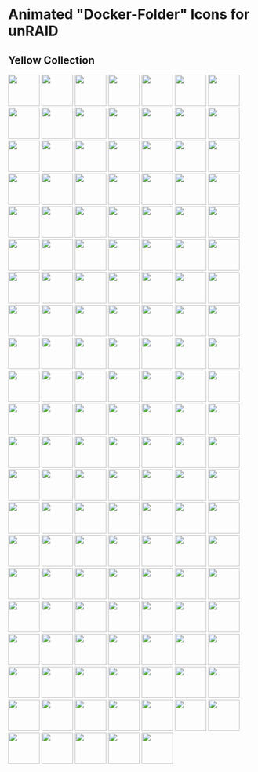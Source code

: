 # Animated "Docker-Folder" Icons for unRAID


## Yellow Collection

<img src="https://raw.githubusercontent.com/hernandito/unRAID-Docker-Folder-Animated-Icons---Alternate-Colors/master/Yellow-Collection/yellow-ai.svg" width=64 height=64> <img src="https://raw.githubusercontent.com/hernandito/unRAID-Docker-Folder-Animated-Icons---Alternate-Colors/master/Yellow-Collection/yellow-ai2.svg" width=64 height=64> <img src="https://raw.githubusercontent.com/hernandito/unRAID-Docker-Folder-Animated-Icons---Alternate-Colors/master/Yellow-Collection/yellow-ai3.svg" width=64 height=64> <img src="https://raw.githubusercontent.com/hernandito/unRAID-Docker-Folder-Animated-Icons---Alternate-Colors/master/Yellow-Collection/yellow-ai3a.svg" width=64 height=64> <img src="https://raw.githubusercontent.com/hernandito/unRAID-Docker-Folder-Animated-Icons---Alternate-Colors/master/Yellow-Collection/yellow-arrs.svg" width=64 height=64> <img src="https://raw.githubusercontent.com/hernandito/unRAID-Docker-Folder-Animated-Icons---Alternate-Colors/master/Yellow-Collection/yellow-arrs2.svg" width=64 height=64> <img src="https://raw.githubusercontent.com/hernandito/unRAID-Docker-Folder-Animated-Icons---Alternate-Colors/master/Yellow-Collection/yellow-audio.svg" width=64 height=64> <img src="https://raw.githubusercontent.com/hernandito/unRAID-Docker-Folder-Animated-Icons---Alternate-Colors/master/Yellow-Collection/yellow-audio2.svg" width=64 height=64> <img src="https://raw.githubusercontent.com/hernandito/unRAID-Docker-Folder-Animated-Icons---Alternate-Colors/master/Yellow-Collection/yellow-audio3.svg" width=64 height=64> <img src="https://raw.githubusercontent.com/hernandito/unRAID-Docker-Folder-Animated-Icons---Alternate-Colors/master/Yellow-Collection/yellow-backup.svg" width=64 height=64> <img src="https://raw.githubusercontent.com/hernandito/unRAID-Docker-Folder-Animated-Icons---Alternate-Colors/master/Yellow-Collection/yellow-backup2.svg" width=64 height=64> <img src="https://raw.githubusercontent.com/hernandito/unRAID-Docker-Folder-Animated-Icons---Alternate-Colors/master/Yellow-Collection/yellow-backup3.svg" width=64 height=64> <img src="https://raw.githubusercontent.com/hernandito/unRAID-Docker-Folder-Animated-Icons---Alternate-Colors/master/Yellow-Collection/yellow-binoculars.svg" width=64 height=64> <img src="https://raw.githubusercontent.com/hernandito/unRAID-Docker-Folder-Animated-Icons---Alternate-Colors/master/Yellow-Collection/yellow-binoculars2.svg" width=64 height=64> <img src="https://raw.githubusercontent.com/hernandito/unRAID-Docker-Folder-Animated-Icons---Alternate-Colors/master/Yellow-Collection/yellow-books.svg" width=64 height=64> <img src="https://raw.githubusercontent.com/hernandito/unRAID-Docker-Folder-Animated-Icons---Alternate-Colors/master/Yellow-Collection/yellow-books2.svg" width=64 height=64> <img src="https://raw.githubusercontent.com/hernandito/unRAID-Docker-Folder-Animated-Icons---Alternate-Colors/master/Yellow-Collection/yellow-books3.svg" width=64 height=64> <img src="https://raw.githubusercontent.com/hernandito/unRAID-Docker-Folder-Animated-Icons---Alternate-Colors/master/Yellow-Collection/yellow-camera.svg" width=64 height=64> <img src="https://raw.githubusercontent.com/hernandito/unRAID-Docker-Folder-Animated-Icons---Alternate-Colors/master/Yellow-Collection/yellow-camera2.svg" width=64 height=64> <img src="https://raw.githubusercontent.com/hernandito/unRAID-Docker-Folder-Animated-Icons---Alternate-Colors/master/Yellow-Collection/yellow-chat.svg" width=64 height=64> <img src="https://raw.githubusercontent.com/hernandito/unRAID-Docker-Folder-Animated-Icons---Alternate-Colors/master/Yellow-Collection/yellow-chat2a.svg" width=64 height=64> <img src="https://raw.githubusercontent.com/hernandito/unRAID-Docker-Folder-Animated-Icons---Alternate-Colors/master/Yellow-Collection/yellow-chat3.svg" width=64 height=64> <img src="https://raw.githubusercontent.com/hernandito/unRAID-Docker-Folder-Animated-Icons---Alternate-Colors/master/Yellow-Collection/yellow-cloud.svg" width=64 height=64> <img src="https://raw.githubusercontent.com/hernandito/unRAID-Docker-Folder-Animated-Icons---Alternate-Colors/master/Yellow-Collection/yellow-cloud2.svg" width=64 height=64> <img src="https://raw.githubusercontent.com/hernandito/unRAID-Docker-Folder-Animated-Icons---Alternate-Colors/master/Yellow-Collection/yellow-cloud3.svg" width=64 height=64> <img src="https://raw.githubusercontent.com/hernandito/unRAID-Docker-Folder-Animated-Icons---Alternate-Colors/master/Yellow-Collection/yellow-code.svg" width=64 height=64> <img src="https://raw.githubusercontent.com/hernandito/unRAID-Docker-Folder-Animated-Icons---Alternate-Colors/master/Yellow-Collection/yellow-code2.svg" width=64 height=64> <img src="https://raw.githubusercontent.com/hernandito/unRAID-Docker-Folder-Animated-Icons---Alternate-Colors/master/Yellow-Collection/yellow-code3.svg" width=64 height=64> <img src="https://raw.githubusercontent.com/hernandito/unRAID-Docker-Folder-Animated-Icons---Alternate-Colors/master/Yellow-Collection/yellow-community.svg" width=64 height=64> <img src="https://raw.githubusercontent.com/hernandito/unRAID-Docker-Folder-Animated-Icons---Alternate-Colors/master/Yellow-Collection/yellow-community2.svg" width=64 height=64> <img src="https://raw.githubusercontent.com/hernandito/unRAID-Docker-Folder-Animated-Icons---Alternate-Colors/master/Yellow-Collection/yellow-control.svg" width=64 height=64> <img src="https://raw.githubusercontent.com/hernandito/unRAID-Docker-Folder-Animated-Icons---Alternate-Colors/master/Yellow-Collection/yellow-control2.svg" width=64 height=64> <img src="https://raw.githubusercontent.com/hernandito/unRAID-Docker-Folder-Animated-Icons---Alternate-Colors/master/Yellow-Collection/yellow-cooking.svg" width=64 height=64> <img src="https://raw.githubusercontent.com/hernandito/unRAID-Docker-Folder-Animated-Icons---Alternate-Colors/master/Yellow-Collection/yellow-crypto.svg" width=64 height=64> <img src="https://raw.githubusercontent.com/hernandito/unRAID-Docker-Folder-Animated-Icons---Alternate-Colors/master/Yellow-Collection/yellow-crypto2.svg" width=64 height=64> <img src="https://raw.githubusercontent.com/hernandito/unRAID-Docker-Folder-Animated-Icons---Alternate-Colors/master/Yellow-Collection/yellow-dash.svg" width=64 height=64> <img src="https://raw.githubusercontent.com/hernandito/unRAID-Docker-Folder-Animated-Icons---Alternate-Colors/master/Yellow-Collection/yellow-dash2.svg" width=64 height=64> <img src="https://raw.githubusercontent.com/hernandito/unRAID-Docker-Folder-Animated-Icons---Alternate-Colors/master/Yellow-Collection/yellow-database.svg" width=64 height=64> <img src="https://raw.githubusercontent.com/hernandito/unRAID-Docker-Folder-Animated-Icons---Alternate-Colors/master/Yellow-Collection/yellow-database2.svg" width=64 height=64> <img src="https://raw.githubusercontent.com/hernandito/unRAID-Docker-Folder-Animated-Icons---Alternate-Colors/master/Yellow-Collection/yellow-debrid2.svg" width=64 height=64> <img src="https://raw.githubusercontent.com/hernandito/unRAID-Docker-Folder-Animated-Icons---Alternate-Colors/master/Yellow-Collection/yellow-debrid2a.svg" width=64 height=64> <img src="https://raw.githubusercontent.com/hernandito/unRAID-Docker-Folder-Animated-Icons---Alternate-Colors/master/Yellow-Collection/yellow-dependencies.svg" width=64 height=64> <img src="https://raw.githubusercontent.com/hernandito/unRAID-Docker-Folder-Animated-Icons---Alternate-Colors/master/Yellow-Collection/yellow-dependencies2.svg" width=64 height=64> <img src="https://raw.githubusercontent.com/hernandito/unRAID-Docker-Folder-Animated-Icons---Alternate-Colors/master/Yellow-Collection/yellow-downloads.svg" width=64 height=64> <img src="https://raw.githubusercontent.com/hernandito/unRAID-Docker-Folder-Animated-Icons---Alternate-Colors/master/Yellow-Collection/yellow-downloads2.svg" width=64 height=64> <img src="https://raw.githubusercontent.com/hernandito/unRAID-Docker-Folder-Animated-Icons---Alternate-Colors/master/Yellow-Collection/yellow-drivers.svg" width=64 height=64> <img src="https://raw.githubusercontent.com/hernandito/unRAID-Docker-Folder-Animated-Icons---Alternate-Colors/master/Yellow-Collection/yellow-eye.svg" width=64 height=64> <img src="https://raw.githubusercontent.com/hernandito/unRAID-Docker-Folder-Animated-Icons---Alternate-Colors/master/Yellow-Collection/yellow-eye2.svg" width=64 height=64> <img src="https://raw.githubusercontent.com/hernandito/unRAID-Docker-Folder-Animated-Icons---Alternate-Colors/master/Yellow-Collection/yellow-finances.svg" width=64 height=64> <img src="https://raw.githubusercontent.com/hernandito/unRAID-Docker-Folder-Animated-Icons---Alternate-Colors/master/Yellow-Collection/yellow-fun.svg" width=64 height=64> <img src="https://raw.githubusercontent.com/hernandito/unRAID-Docker-Folder-Animated-Icons---Alternate-Colors/master/Yellow-Collection/yellow-gaming.svg" width=64 height=64> <img src="https://raw.githubusercontent.com/hernandito/unRAID-Docker-Folder-Animated-Icons---Alternate-Colors/master/Yellow-Collection/yellow-gaming2.svg" width=64 height=64> <img src="https://raw.githubusercontent.com/hernandito/unRAID-Docker-Folder-Animated-Icons---Alternate-Colors/master/Yellow-Collection/yellow-gaming3.svg" width=64 height=64> <img src="https://raw.githubusercontent.com/hernandito/unRAID-Docker-Folder-Animated-Icons---Alternate-Colors/master/Yellow-Collection/yellow-gaming4.svg" width=64 height=64> <img src="https://raw.githubusercontent.com/hernandito/unRAID-Docker-Folder-Animated-Icons---Alternate-Colors/master/Yellow-Collection/yellow-gaming5.svg" width=64 height=64> <img src="https://raw.githubusercontent.com/hernandito/unRAID-Docker-Folder-Animated-Icons---Alternate-Colors/master/Yellow-Collection/yellow-glass-shot.svg" width=64 height=64> <img src="https://raw.githubusercontent.com/hernandito/unRAID-Docker-Folder-Animated-Icons---Alternate-Colors/master/Yellow-Collection/yellow-glass-shot2.svg" width=64 height=64> <img src="https://raw.githubusercontent.com/hernandito/unRAID-Docker-Folder-Animated-Icons---Alternate-Colors/master/Yellow-Collection/yellow-globe.svg" width=64 height=64> <img src="https://raw.githubusercontent.com/hernandito/unRAID-Docker-Folder-Animated-Icons---Alternate-Colors/master/Yellow-Collection/yellow-globe2a.svg" width=64 height=64> <img src="https://raw.githubusercontent.com/hernandito/unRAID-Docker-Folder-Animated-Icons---Alternate-Colors/master/Yellow-Collection/yellow-globe3.svg" width=64 height=64> <img src="https://raw.githubusercontent.com/hernandito/unRAID-Docker-Folder-Animated-Icons---Alternate-Colors/master/Yellow-Collection/yellow-grafana.svg" width=64 height=64> <img src="https://raw.githubusercontent.com/hernandito/unRAID-Docker-Folder-Animated-Icons---Alternate-Colors/master/Yellow-Collection/yellow-grafana2.svg" width=64 height=64> <img src="https://raw.githubusercontent.com/hernandito/unRAID-Docker-Folder-Animated-Icons---Alternate-Colors/master/Yellow-Collection/yellow-grafana3.svg" width=64 height=64> <img src="https://raw.githubusercontent.com/hernandito/unRAID-Docker-Folder-Animated-Icons---Alternate-Colors/master/Yellow-Collection/yellow-graph.svg" width=64 height=64> <img src="https://raw.githubusercontent.com/hernandito/unRAID-Docker-Folder-Animated-Icons---Alternate-Colors/master/Yellow-Collection/yellow-hacker.svg" width=64 height=64> <img src="https://raw.githubusercontent.com/hernandito/unRAID-Docker-Folder-Animated-Icons---Alternate-Colors/master/Yellow-Collection/yellow-hammer.svg" width=64 height=64> <img src="https://raw.githubusercontent.com/hernandito/unRAID-Docker-Folder-Animated-Icons---Alternate-Colors/master/Yellow-Collection/yellow-home-automation.svg" width=64 height=64> <img src="https://raw.githubusercontent.com/hernandito/unRAID-Docker-Folder-Animated-Icons---Alternate-Colors/master/Yellow-Collection/yellow-home-automation1.svg" width=64 height=64> <img src="https://raw.githubusercontent.com/hernandito/unRAID-Docker-Folder-Animated-Icons---Alternate-Colors/master/Yellow-Collection/yellow-homeautomation2.svg" width=64 height=64> <img src="https://raw.githubusercontent.com/hernandito/unRAID-Docker-Folder-Animated-Icons---Alternate-Colors/master/Yellow-Collection/yellow-homeautomation3.svg" width=64 height=64> <img src="https://raw.githubusercontent.com/hernandito/unRAID-Docker-Folder-Animated-Icons---Alternate-Colors/master/Yellow-Collection/yellow-homeautomation4.svg" width=64 height=64> <img src="https://raw.githubusercontent.com/hernandito/unRAID-Docker-Folder-Animated-Icons---Alternate-Colors/master/Yellow-Collection/yellow-homeautomation4a.svg" width=64 height=64> <img src="https://raw.githubusercontent.com/hernandito/unRAID-Docker-Folder-Animated-Icons---Alternate-Colors/master/Yellow-Collection/yellow-jellyfin.svg" width=64 height=64> <img src="https://raw.githubusercontent.com/hernandito/unRAID-Docker-Folder-Animated-Icons---Alternate-Colors/master/Yellow-Collection/yellow-jellyfin2.svg" width=64 height=64> <img src="https://raw.githubusercontent.com/hernandito/unRAID-Docker-Folder-Animated-Icons---Alternate-Colors/master/Yellow-Collection/yellow-kodi.svg" width=64 height=64> <img src="https://raw.githubusercontent.com/hernandito/unRAID-Docker-Folder-Animated-Icons---Alternate-Colors/master/Yellow-Collection/yellow-livetv.svg" width=64 height=64> <img src="https://raw.githubusercontent.com/hernandito/unRAID-Docker-Folder-Animated-Icons---Alternate-Colors/master/Yellow-Collection/yellow-malware.svg" width=64 height=64> <img src="https://raw.githubusercontent.com/hernandito/unRAID-Docker-Folder-Animated-Icons---Alternate-Colors/master/Yellow-Collection/yellow-multimedia.svg" width=64 height=64> <img src="https://raw.githubusercontent.com/hernandito/unRAID-Docker-Folder-Animated-Icons---Alternate-Colors/master/Yellow-Collection/yellow-multimedia2.svg" width=64 height=64> <img src="https://raw.githubusercontent.com/hernandito/unRAID-Docker-Folder-Animated-Icons---Alternate-Colors/master/Yellow-Collection/yellow-multimedia3.svg" width=64 height=64> <img src="https://raw.githubusercontent.com/hernandito/unRAID-Docker-Folder-Animated-Icons---Alternate-Colors/master/Yellow-Collection/yellow-multimedia4.svg" width=64 height=64> <img src="https://raw.githubusercontent.com/hernandito/unRAID-Docker-Folder-Animated-Icons---Alternate-Colors/master/Yellow-Collection/yellow-music.svg" width=64 height=64> <img src="https://raw.githubusercontent.com/hernandito/unRAID-Docker-Folder-Animated-Icons---Alternate-Colors/master/Yellow-Collection/yellow-music2.svg" width=64 height=64> <img src="https://raw.githubusercontent.com/hernandito/unRAID-Docker-Folder-Animated-Icons---Alternate-Colors/master/Yellow-Collection/yellow-music2a.svg" width=64 height=64> <img src="https://raw.githubusercontent.com/hernandito/unRAID-Docker-Folder-Animated-Icons---Alternate-Colors/master/Yellow-Collection/yellow-network.svg" width=64 height=64> <img src="https://raw.githubusercontent.com/hernandito/unRAID-Docker-Folder-Animated-Icons---Alternate-Colors/master/Yellow-Collection/yellow-network2.svg" width=64 height=64> <img src="https://raw.githubusercontent.com/hernandito/unRAID-Docker-Folder-Animated-Icons---Alternate-Colors/master/Yellow-Collection/yellow-network3.svg" width=64 height=64> <img src="https://raw.githubusercontent.com/hernandito/unRAID-Docker-Folder-Animated-Icons---Alternate-Colors/master/Yellow-Collection/yellow-newspaper.svg" width=64 height=64> <img src="https://raw.githubusercontent.com/hernandito/unRAID-Docker-Folder-Animated-Icons---Alternate-Colors/master/Yellow-Collection/yellow-nzb.svg" width=64 height=64> <img src="https://raw.githubusercontent.com/hernandito/unRAID-Docker-Folder-Animated-Icons---Alternate-Colors/master/Yellow-Collection/yellow-nzb2.svg" width=64 height=64> <img src="https://raw.githubusercontent.com/hernandito/unRAID-Docker-Folder-Animated-Icons---Alternate-Colors/master/Yellow-Collection/yellow-nzb3a.svg" width=64 height=64> <img src="https://raw.githubusercontent.com/hernandito/unRAID-Docker-Folder-Animated-Icons---Alternate-Colors/master/Yellow-Collection/yellow-off.svg" width=64 height=64> <img src="https://raw.githubusercontent.com/hernandito/unRAID-Docker-Folder-Animated-Icons---Alternate-Colors/master/Yellow-Collection/yellow-off2.svg" width=64 height=64> <img src="https://raw.githubusercontent.com/hernandito/unRAID-Docker-Folder-Animated-Icons---Alternate-Colors/master/Yellow-Collection/yellow-other.svg" width=64 height=64> <img src="https://raw.githubusercontent.com/hernandito/unRAID-Docker-Folder-Animated-Icons---Alternate-Colors/master/Yellow-Collection/yellow-other2.svg" width=64 height=64> <img src="https://raw.githubusercontent.com/hernandito/unRAID-Docker-Folder-Animated-Icons---Alternate-Colors/master/Yellow-Collection/yellow-pirate.svg" width=64 height=64> <img src="https://raw.githubusercontent.com/hernandito/unRAID-Docker-Folder-Animated-Icons---Alternate-Colors/master/Yellow-Collection/yellow-pirate2.svg" width=64 height=64> <img src="https://raw.githubusercontent.com/hernandito/unRAID-Docker-Folder-Animated-Icons---Alternate-Colors/master/Yellow-Collection/yellow-pirate3.svg" width=64 height=64> <img src="https://raw.githubusercontent.com/hernandito/unRAID-Docker-Folder-Animated-Icons---Alternate-Colors/master/Yellow-Collection/yellow-plex.svg" width=64 height=64> <img src="https://raw.githubusercontent.com/hernandito/unRAID-Docker-Folder-Animated-Icons---Alternate-Colors/master/Yellow-Collection/yellow-plex2.svg" width=64 height=64> <img src="https://raw.githubusercontent.com/hernandito/unRAID-Docker-Folder-Animated-Icons---Alternate-Colors/master/Yellow-Collection/yellow-plex3.svg" width=64 height=64> <img src="https://raw.githubusercontent.com/hernandito/unRAID-Docker-Folder-Animated-Icons---Alternate-Colors/master/Yellow-Collection/yellow-plugin.svg" width=64 height=64> <img src="https://raw.githubusercontent.com/hernandito/unRAID-Docker-Folder-Animated-Icons---Alternate-Colors/master/Yellow-Collection/yellow-plugin2.svg" width=64 height=64> <img src="https://raw.githubusercontent.com/hernandito/unRAID-Docker-Folder-Animated-Icons---Alternate-Colors/master/Yellow-Collection/yellow-plugin3.svg" width=64 height=64> <img src="https://raw.githubusercontent.com/hernandito/unRAID-Docker-Folder-Animated-Icons---Alternate-Colors/master/Yellow-Collection/yellow-plugin4.svg" width=64 height=64> <img src="https://raw.githubusercontent.com/hernandito/unRAID-Docker-Folder-Animated-Icons---Alternate-Colors/master/Yellow-Collection/yellow-powertool.svg" width=64 height=64> <img src="https://raw.githubusercontent.com/hernandito/unRAID-Docker-Folder-Animated-Icons---Alternate-Colors/master/Yellow-Collection/yellow-privacy.svg" width=64 height=64> <img src="https://raw.githubusercontent.com/hernandito/unRAID-Docker-Folder-Animated-Icons---Alternate-Colors/master/Yellow-Collection/yellow-productivity.svg" width=64 height=64> <img src="https://raw.githubusercontent.com/hernandito/unRAID-Docker-Folder-Animated-Icons---Alternate-Colors/master/Yellow-Collection/yellow-productivity3.svg" width=64 height=64> <img src="https://raw.githubusercontent.com/hernandito/unRAID-Docker-Folder-Animated-Icons---Alternate-Colors/master/Yellow-Collection/yellow-projectmanagement.svg" width=64 height=64> <img src="https://raw.githubusercontent.com/hernandito/unRAID-Docker-Folder-Animated-Icons---Alternate-Colors/master/Yellow-Collection/yellow-radar.svg" width=64 height=64> <img src="https://raw.githubusercontent.com/hernandito/unRAID-Docker-Folder-Animated-Icons---Alternate-Colors/master/Yellow-Collection/yellow-reel.svg" width=64 height=64> <img src="https://raw.githubusercontent.com/hernandito/unRAID-Docker-Folder-Animated-Icons---Alternate-Colors/master/Yellow-Collection/yellow-requests.svg" width=64 height=64> <img src="https://raw.githubusercontent.com/hernandito/unRAID-Docker-Folder-Animated-Icons---Alternate-Colors/master/Yellow-Collection/yellow-requests2.svg" width=64 height=64> <img src="https://raw.githubusercontent.com/hernandito/unRAID-Docker-Folder-Animated-Icons---Alternate-Colors/master/Yellow-Collection/yellow-rss.svg" width=64 height=64> <img src="https://raw.githubusercontent.com/hernandito/unRAID-Docker-Folder-Animated-Icons---Alternate-Colors/master/Yellow-Collection/yellow-scrape.svg" width=64 height=64> <img src="https://raw.githubusercontent.com/hernandito/unRAID-Docker-Folder-Animated-Icons---Alternate-Colors/master/Yellow-Collection/yellow-search.svg" width=64 height=64> <img src="https://raw.githubusercontent.com/hernandito/unRAID-Docker-Folder-Animated-Icons---Alternate-Colors/master/Yellow-Collection/yellow-search2.svg" width=64 height=64> <img src="https://raw.githubusercontent.com/hernandito/unRAID-Docker-Folder-Animated-Icons---Alternate-Colors/master/Yellow-Collection/yellow-security.svg" width=64 height=64> <img src="https://raw.githubusercontent.com/hernandito/unRAID-Docker-Folder-Animated-Icons---Alternate-Colors/master/Yellow-Collection/yellow-settings.svg" width=64 height=64> <img src="https://raw.githubusercontent.com/hernandito/unRAID-Docker-Folder-Animated-Icons---Alternate-Colors/master/Yellow-Collection/yellow-settings2.svg" width=64 height=64> <img src="https://raw.githubusercontent.com/hernandito/unRAID-Docker-Folder-Animated-Icons---Alternate-Colors/master/Yellow-Collection/yellow-shield.svg" width=64 height=64> <img src="https://raw.githubusercontent.com/hernandito/unRAID-Docker-Folder-Animated-Icons---Alternate-Colors/master/Yellow-Collection/yellow-ship.svg" width=64 height=64> <img src="https://raw.githubusercontent.com/hernandito/unRAID-Docker-Folder-Animated-Icons---Alternate-Colors/master/Yellow-Collection/yellow-synchthing.svg" width=64 height=64> <img src="https://raw.githubusercontent.com/hernandito/unRAID-Docker-Folder-Animated-Icons---Alternate-Colors/master/Yellow-Collection/yellow-synchthing2.svg" width=64 height=64> <img src="https://raw.githubusercontent.com/hernandito/unRAID-Docker-Folder-Animated-Icons---Alternate-Colors/master/Yellow-Collection/yellow-tentative.svg" width=64 height=64> <img src="https://raw.githubusercontent.com/hernandito/unRAID-Docker-Folder-Animated-Icons---Alternate-Colors/master/Yellow-Collection/yellow-testing.svg" width=64 height=64> <img src="https://raw.githubusercontent.com/hernandito/unRAID-Docker-Folder-Animated-Icons---Alternate-Colors/master/Yellow-Collection/yellow-tmm.svg" width=64 height=64> <img src="https://raw.githubusercontent.com/hernandito/unRAID-Docker-Folder-Animated-Icons---Alternate-Colors/master/Yellow-Collection/yellow-torrent.svg" width=64 height=64> <img src="https://raw.githubusercontent.com/hernandito/unRAID-Docker-Folder-Animated-Icons---Alternate-Colors/master/Yellow-Collection/yellow-transfer.svg" width=64 height=64> <img src="https://raw.githubusercontent.com/hernandito/unRAID-Docker-Folder-Animated-Icons---Alternate-Colors/master/Yellow-Collection/yellow-transfer2.svg" width=64 height=64> <img src="https://raw.githubusercontent.com/hernandito/unRAID-Docker-Folder-Animated-Icons---Alternate-Colors/master/Yellow-Collection/yellow-trash2.svg" width=64 height=64> <img src="https://raw.githubusercontent.com/hernandito/unRAID-Docker-Folder-Animated-Icons---Alternate-Colors/master/Yellow-Collection/yellow-vm.svg" width=64 height=64> <img src="https://raw.githubusercontent.com/hernandito/unRAID-Docker-Folder-Animated-Icons---Alternate-Colors/master/Yellow-Collection/yellow-vm2.svg" width=64 height=64> <img src="https://raw.githubusercontent.com/hernandito/unRAID-Docker-Folder-Animated-Icons---Alternate-Colors/master/Yellow-Collection/yellow-vm3.svg" width=64 height=64> <img src="https://raw.githubusercontent.com/hernandito/unRAID-Docker-Folder-Animated-Icons---Alternate-Colors/master/Yellow-Collection/yellow-vpn.svg" width=64 height=64> <img src="https://raw.githubusercontent.com/hernandito/unRAID-Docker-Folder-Animated-Icons---Alternate-Colors/master/Yellow-Collection/yellow-vpn2.svg" width=64 height=64> <img src="https://raw.githubusercontent.com/hernandito/unRAID-Docker-Folder-Animated-Icons---Alternate-Colors/master/Yellow-Collection/yellow-vpn2a.svg" width=64 height=64> <img src="https://raw.githubusercontent.com/hernandito/unRAID-Docker-Folder-Animated-Icons---Alternate-Colors/master/Yellow-Collection/yellow-webcam.svg" width=64 height=64> <img src="https://raw.githubusercontent.com/hernandito/unRAID-Docker-Folder-Animated-Icons---Alternate-Colors/master/Yellow-Collection/yellow-webcam2.svg" width=64 height=64> <img src="https://raw.githubusercontent.com/hernandito/unRAID-Docker-Folder-Animated-Icons---Alternate-Colors/master/Yellow-Collection/yellow-world.svg" width=64 height=64> <img src="https://raw.githubusercontent.com/hernandito/unRAID-Docker-Folder-Animated-Icons---Alternate-Colors/master/Yellow-Collection/yellow-wrench2.svg" width=64 height=64> <img src="https://raw.githubusercontent.com/hernandito/unRAID-Docker-Folder-Animated-Icons---Alternate-Colors/master/Yellow-Collection/yellow-youtube.svg" width=64 height=64> <img src="https://raw.githubusercontent.com/hernandito/unRAID-Docker-Folder-Animated-Icons---Alternate-Colors/master/Yellow-Collection/yellow-youtube4.svg" width=64 height=64> <img src="https://raw.githubusercontent.com/hernandito/unRAID-Docker-Folder-Animated-Icons---Alternate-Colors/master/Yellow-Collection/yellow-youtube5.svg" width=64 height=64> 

